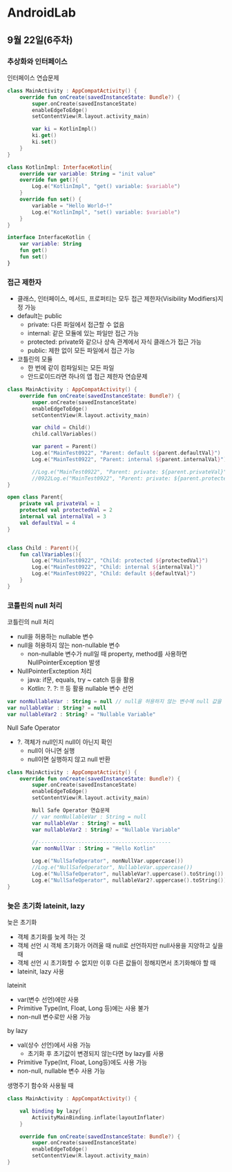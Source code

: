 # AndroidLab
## 9월 22일(6주차)
### 추상화와 인터페이스
인터페이스 연습문제
``` kotlin
class MainActivity : AppCompatActivity() {
    override fun onCreate(savedInstanceState: Bundle?) {
        super.onCreate(savedInstanceState)
        enableEdgeToEdge()
        setContentView(R.layout.activity_main)

        var ki = KotlinImpl()
        ki.get()
        ki.set()
    }
}

class KotlinImpl: InterfaceKotlin{
    override var variable: String = "init value"
    override fun get(){
        Log.e("KotlinImpl", "get() variable: $variable")
    }
    override fun set() {
        variable = "Hello World~!"
        Log.e("KotlinImpl", "set() variable: $variable")
    }
}

interface InterfaceKotlin {
    var variable: String
    fun get()
    fun set()
}
```

### 접근 제한자
* 클래스, 인터페이스, 메서드, 프로퍼티는 모두 접근 제한자(Visibility Modifiers)지정 가능
* default는 public
  - private: 다른 파일에서 접근할 수 없음
  - internal: 같은 모듈에 있는 파일만 접근 가능
  - protected: private와 같으나 상속 관계에서 자식 클래스가 접근 가능
  - public: 제한 없이 모든 파일에서 접근 가능
* 코틀린의 모듈
  - 한 번에 같이 컴파일되는 모든 파일
  - 안드로이드라면 하나의 앱
접근 제한자 연습문제
``` kotlin
class MainActivity : AppCompatActivity() {
    override fun onCreate(savedInstanceState: Bundle?) {
        super.onCreate(savedInstanceState)
        enableEdgeToEdge()
        setContentView(R.layout.activity_main)

        var child = Child()
        child.callVariables()

        var parent = Parent()
        Log.e("MainTest0922", "Parent: default ${parent.defaultVal}")
        Log.e("MainTest0922", "Parent: internal ${parent.internalVal}")

        //Log.e("MainTest0922", "Parent: private: ${parent.privateVal}")
        //0922Log.e("MainTest0922", "Parent: private: ${parent.protectedVal}")
}

open class Parent{
    private val privateVal = 1
    protected val protectedVal = 2
    internal val internalVal = 3
    val defaultVal = 4
}


class Child : Parent(){
    fun callVariables(){
        Log.e("MainTest0922", "Child: protected ${protectedVal}")
        Log.e("MainTest0922", "Child: internal ${internalVal}")
        Log.e("MainTest0922", "Child: default ${defaultVal}")
    }
}
```

### 코틀린의 null 처리
코틀린의 null 처리
* null을 허용하는 nullable 변수
* null을 허용하지 않는 non-nullable 변수
  - non-nullable 변수가 null일 때 property, method를 사용하면 NullPointerException 발생
* NullPointerExcteption 처리
  - java: if문, equals, try ~ catch 등을 활용
  - Kotlin: ?.  ?:  !! 등 활용
nullable 변수 선언
``` kotlin
var nonNullableVar : String = null // null을 허용하지 않는 변수에 null 값을 사용하여 에러
var nullableVar : String? = null
var nullableVar2 : String? = "Nullable Variable"
```
Null Safe Operator
* ?. 객체가 null인지 null이 아닌지 확인
  - null이 아니면 실행
  - null이면 실행하지 않고 null 반환
``` kotlin
class MainActivity : AppCompatActivity() {
    override fun onCreate(savedInstanceState: Bundle?) {
        super.onCreate(savedInstanceState)
        enableEdgeToEdge()
        setContentView(R.layout.activity_main)

        Null Safe Operator 연습문제
        // var nonNullableVar : String = null
        var nullableVar : String? = null
        var nullableVar2 : String? = "Nullable Variable"

        //-------------------------------------------
        var nonNullVar : String = "Hello Kotlin"

        Log.e("NullSafeOperator", nonNullVar.uppercase())
        //Log.e("NullSafeOperator", NullableVar.uppercase())
        Log.e("NullSafeOperator", nullableVar?.uppercase().toString())
        Log.e("NullSafeOperator", nullableVar2?.uppercase().toString())
}
```

### 늦은 초기화 lateinit, lazy
늦은 초기화
* 객체 초기화를 늦게 하는 것
* 객체 선언 시 객체 초기화가 어려울 때 null로 선언하지만 null사용을 지양하고 싶을 때
* 객체 선언 시 초기화할 수 없지만 이후 다른 값들이 정해지면서 초기화해야 할 때
* lateinit, lazy 사용

lateinit
* var(변수 선언)에만 사용
* Primitive Type(Int, Float, Long 등)에는 사용 불가
* non-null 변수로만 사용 가능

by lazy
* val(상수 선언)에서 사용 가능
  - 초기화 후 초기값이 변경되지 않는다면 by lazy를 사용
* Primitive Type(Int, Float, Long등)에도 사용 가능
* non-null, nullable 변수 사용 가능

생명주기 함수와 사용될 때
``` kotlin
class MainActivity : AppCompatActivity() {

    val binding by lazy{
        ActivityMainBinding.inflate(layoutInflater)
    }

    override fun onCreate(savedInstanceState: Bundle?) {
        super.onCreate(savedInstanceState)
        enableEdgeToEdge()
        setContentView(R.layout.activity_main)
}
```
